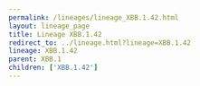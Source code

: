 ```yaml
---
permalink: /lineages/lineage_XBB.1.42.html
layout: lineage_page
title: Lineage XBB.1.42
redirect_to: ../lineage.html?lineage=XBB.1.42
lineage: XBB.1.42
parent: XBB.1
children: ['XBB.1.42']
---
```

